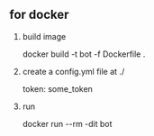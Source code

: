 ## for docker
1. build image

     docker build -t bot -f Dockerfile .

2. create a config.yml file at ./
  
     token: some_token
  
3. run

     docker run --rm -dit bot